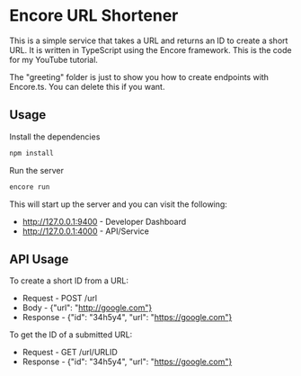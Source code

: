 # Encore URL Shortener

This is a simple service that takes a URL and returns an ID to create a short URL. It is written in TypeScript using the Encore framework. This is the code for my YouTube tutorial.

The "greeting" folder is just to show you how to create endpoints with Encore.ts. You can delete this if you want.

## Usage

Install the dependencies

```bash
npm install
```

Run the server

```bash
encore run
```

This will start up the server and you can visit the following:

- http://127.0.0.1:9400 - Developer Dashboard
- http://127.0.0.1:4000 - API/Service

## API Usage

To create a short ID from a URL:

- Request - POST /url
- Body - {"url": "http://google.com"}
- Response - {"id": "34h5y4", "url": "https://google.com"}

To get the ID of a submitted URL:

- Request - GET /url/URLID
- Response - {"id": "34h5y4", "url": "https://google.com"}
